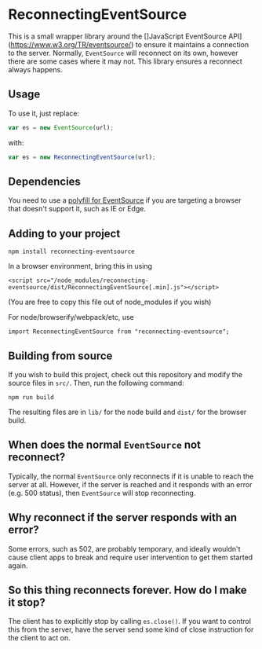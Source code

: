 # ReconnectingEventSource

This is a small wrapper library around the []JavaScript EventSource API](https://www.w3.org/TR/eventsource/) to
ensure it maintains a connection to the server. Normally, `EventSource` will reconnect on its own,
however there are some cases where it may not. This library ensures a reconnect always happens.

## Usage

To use it, just replace:

```js
var es = new EventSource(url);
```

with:

```js
var es = new ReconnectingEventSource(url);
```

## Dependencies

You need to use a [polyfill for EventSource](https://github.com/Yaffle/EventSource) if you are targeting a browser that doesn't support it, such as IE or Edge.

## Adding to your project

```
npm install reconnecting-eventsource
```

In a browser environment, bring this in using
```
<script src="/node_modules/reconnecting-eventsource/dist/ReconnectingEventSource[.min].js"></script>
```
(You are free to copy this file out of node_modules if you wish)

For node/browserify/webpack/etc, use
```
import ReconnectingEventSource from "reconnecting-eventsource";
```

## Building from source

If you wish to build this project, check out this repository and modify the source files in `src/`. Then, run the following command:

```
npm run build
```

The resulting files are in `lib/` for the node build and `dist/` for the browser build.

## When does the normal `EventSource` not reconnect?

Typically, the normal `EventSource` only reconnects if it is unable to reach the server at all.
However, if the server is reached and it responds with an error (e.g. 500 status), then `EventSource`
will stop reconnecting.

## Why reconnect if the server responds with an error?

Some errors, such as 502, are probably temporary, and ideally wouldn't cause client apps to break
and require user intervention to get them started again.

## So this thing reconnects forever. How do I make it stop?

The client has to explicitly stop by calling `es.close()`. If you want to control this from the
server, have the server send some kind of close instruction for the client to act on.
